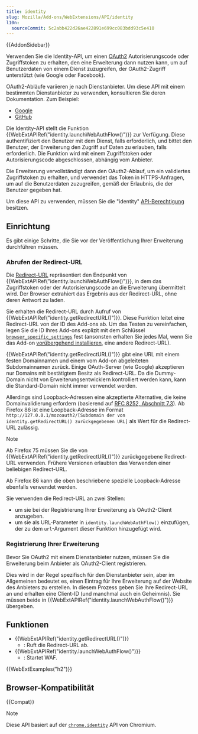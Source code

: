 ```yaml
---
title: identity
slug: Mozilla/Add-ons/WebExtensions/API/identity
l10n:
  sourceCommit: 5c2abb422d26ae422891e699cc083bdd93c5e410
---
```


{{AddonSidebar}}

Verwenden Sie die Identity-API, um einen [OAuth2](https://oauth.net/2/) Autorisierungscode oder Zugriffstoken zu erhalten, den eine Erweiterung dann nutzen kann, um auf Benutzerdaten von einem Dienst zuzugreifen, der OAuth2-Zugriff unterstützt (wie Google oder Facebook).

OAuth2-Abläufe variieren je nach Dienstanbieter. Um diese API mit einem bestimmten Dienstanbieter zu verwenden, konsultieren Sie deren Dokumentation. Zum Beispiel:

- [Google](https://developers.google.com/identity/protocols/oauth2/javascript-implicit-flow)
- [GitHub](https://docs.github.com/en/apps/oauth-apps/building-oauth-apps/authorizing-oauth-apps)

Die Identity-API stellt die Funktion {{WebExtAPIRef("identity.launchWebAuthFlow()")}} zur Verfügung. Diese authentifiziert den Benutzer mit dem Dienst, falls erforderlich, und bittet den Benutzer, der Erweiterung den Zugriff auf Daten zu erlauben, falls erforderlich. Die Funktion wird mit einem Zugriffstoken oder Autorisierungscode abgeschlossen, abhängig vom Anbieter.

Die Erweiterung vervollständigt dann den OAuth2-Ablauf, um ein validiertes Zugriffstoken zu erhalten, und verwendet das Token in HTTPS-Anfragen, um auf die Benutzerdaten zuzugreifen, gemäß der Erlaubnis, die der Benutzer gegeben hat.

Um diese API zu verwenden, müssen Sie die "identity" [API-Berechtigung](/de/docs/Mozilla/Add-ons/WebExtensions/manifest.json/permissions#api_permissions) besitzen.

## Einrichtung

Es gibt einige Schritte, die Sie vor der Veröffentlichung Ihrer Erweiterung durchführen müssen.

### Abrufen der Redirect-URL

Die [Redirect-URL](https://www.oauth.com/oauth2-servers/redirect-uris/) repräsentiert den Endpunkt von {{WebExtAPIRef("identity.launchWebAuthFlow()")}}, in dem das Zugriffstoken oder der Autorisierungscode an die Erweiterung übermittelt wird. Der Browser extrahiert das Ergebnis aus der Redirect-URL, ohne deren Antwort zu laden.

Sie erhalten die Redirect-URL durch Aufruf von {{WebExtAPIRef("identity.getRedirectURL()")}}. Diese Funktion leitet eine Redirect-URL von der ID des Add-ons ab. Um das Testen zu vereinfachen, legen Sie die ID Ihres Add-ons explizit mit dem Schlüssel [`browser_specific_settings`](/de/docs/Mozilla/Add-ons/WebExtensions/manifest.json/browser_specific_settings) fest (ansonsten erhalten Sie jedes Mal, wenn Sie das Add-on [vorübergehend installieren](https://extensionworkshop.com/documentation/develop/temporary-installation-in-firefox/), eine andere Redirect-URL).

{{WebExtAPIRef("identity.getRedirectURL()")}} gibt eine URL mit einem festen Domainnamen und einem vom Add-on abgeleiteten Subdomainnamen zurück. Einige OAuth-Server (wie Google) akzeptieren nur Domains mit bestätigtem Besitz als Redirect-URL. Da die Dummy-Domain nicht von Erweiterungsentwicklern kontrolliert werden kann, kann die Standard-Domain nicht immer verwendet werden.

Allerdings sind Loopback-Adressen eine akzeptierte Alternative, die keine Domainvalidierung erfordern (basierend auf [RFC 8252, Abschnitt 7.3](https://datatracker.ietf.org/doc/html/rfc8252#section-7.3)). Ab Firefox 86 ist eine Loopback-Adresse im Format `http://127.0.0.1/mozoauth2/[Subdomain der von identity.getRedirectURL() zurückgegebenen URL]` als Wert für die Redirect-URL zulässig.

> [!NOTE]
> Ab Firefox 75 müssen Sie die von {{WebExtAPIRef("identity.getRedirectURL()")}} zurückgegebene Redirect-URL verwenden. Frühere Versionen erlaubten das Verwenden einer beliebigen Redirect-URL.
>
> Ab Firefox 86 kann die oben beschriebene spezielle Loopback-Adresse ebenfalls verwendet werden.

Sie verwenden die Redirect-URL an zwei Stellen:

- um sie bei der Registrierung Ihrer Erweiterung als OAuth2-Client anzugeben.
- um sie als URL-Parameter in `identity.launchWebAuthFlow()` einzufügen, der zu dem `url`-Argument dieser Funktion hinzugefügt wird.

### Registrierung Ihrer Erweiterung

Bevor Sie OAuth2 mit einem Dienstanbieter nutzen, müssen Sie die Erweiterung beim Anbieter als OAuth2-Client registrieren.

Dies wird in der Regel spezifisch für den Dienstanbieter sein, aber im Allgemeinen bedeutet es, einen Eintrag für Ihre Erweiterung auf der Website des Anbieters zu erstellen. In diesem Prozess geben Sie Ihre Redirect-URL an und erhalten eine Client-ID (und manchmal auch ein Geheimnis). Sie müssen beide in {{WebExtAPIRef("identity.launchWebAuthFlow()")}} übergeben.

## Funktionen

- {{WebExtAPIRef("identity.getRedirectURL()")}}
  - : Ruft die Redirect-URL ab.
- {{WebExtAPIRef("identity.launchWebAuthFlow()")}}
  - : Startet WAF.

{{WebExtExamples("h2")}}

## Browser-Kompatibilität

{{Compat}}

> [!NOTE]
> Diese API basiert auf der [`chrome.identity`](https://developer.chrome.com/docs/extensions/reference/api/identity) API von Chromium.

<!--
// Copyright 2015 The Chromium Authors. All rights reserved.
//
// Redistribution and use in source and binary forms, with or without
// modification, are permitted provided that the following conditions are
// met:
//
//    * Redistributions of source code must retain the above copyright
// notice, this list of conditions and the following disclaimer.
//    * Redistributions in binary form must reproduce the above
// copyright notice, this list of conditions and the following disclaimer
// in the documentation and/or other materials provided with the
// distribution.
//    * Neither the name of Google Inc. nor the names of its
// contributors may be used to endorse or promote products derived from
// this software without specific prior written permission.
//
// THIS SOFTWARE IS PROVIDED BY THE COPYRIGHT HOLDERS AND CONTRIBUTORS
// "AS IS" AND ANY EXPRESS OR IMPLIED WARRANTIES, INCLUDING, BUT NOT
// LIMITED TO, THE IMPLIED WARRANTIES OF MERCHANTABILITY AND FITNESS FOR
// A PARTICULAR PURPOSE ARE DISCLAIMED. IN NO EVENT SHALL THE COPYRIGHT
// OWNER OR CONTRIBUTORS BE LIABLE FOR ANY DIRECT, INDIRECT, INCIDENTAL,
// SPECIAL, EXEMPLARY, OR CONSEQUENTIAL DAMAGES (INCLUDING, BUT NOT
// LIMITED TO, PROCUREMENT OF SUBSTITUTE GOODS OR SERVICES; LOSS OF USE,
// DATA, OR PROFITS; OR BUSINESS INTERRUPTION) HOWEVER CAUSED AND ON ANY
// THEORY OF LIABILITY, WHETHER IN CONTRACT, STRICT LIABILITY, OR TORT
// (INCLUDING NEGLIGENCE OR OTHERWISE) ARISING IN ANY WAY OUT OF THE USE
// OF THIS SOFTWARE, EVEN IF ADVISED OF THE POSSIBILITY OF SUCH DAMAGE.
-->
